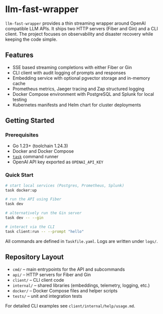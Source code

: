 # llm-fast-wrapper

`llm-fast-wrapper` provides a thin streaming wrapper around OpenAI compatible LLM APIs. It ships two HTTP servers (Fiber and Gin) and a CLI client. The project focuses on observability and disaster recovery while keeping the code simple.

## Features

- SSE based streaming completions with either Fiber or Gin
- CLI client with audit logging of prompts and responses
- Embedding service with optional pgvector storage and in-memory cache
- Prometheus metrics, Jaeger tracing and Zap structured logging
- Docker Compose environment with PostgreSQL and Splunk for local testing
- Kubernetes manifests and Helm chart for cluster deployments

## Getting Started

### Prerequisites

- Go 1.23+ (toolchain 1.24.3)
- Docker and Docker Compose
- [`task`](https://taskfile.dev) command runner
- OpenAI API key exported as `OPENAI_API_KEY`

### Quick Start

```bash
# start local services (Postgres, Prometheus, Splunk)
task docker:up

# run the API using Fiber
task dev

# alternatively run the Gin server
task dev -- --gin

# interact via the CLI
task client:run -- --prompt "hello"
```

All commands are defined in `Taskfile.yaml`. Logs are written under `logs/`.

## Repository Layout

- `cmd/` – main entrypoints for the API and subcommands
- `api/` – HTTP servers for Fiber and Gin
- `client/` – CLI client code
- `internal/` – shared libraries (embeddings, telemetry, logging, etc.)
- `docker/` – Docker Compose files and helper scripts
- `tests/` – unit and integration tests

For detailed CLI examples see `client/internal/help/usage.md`.
